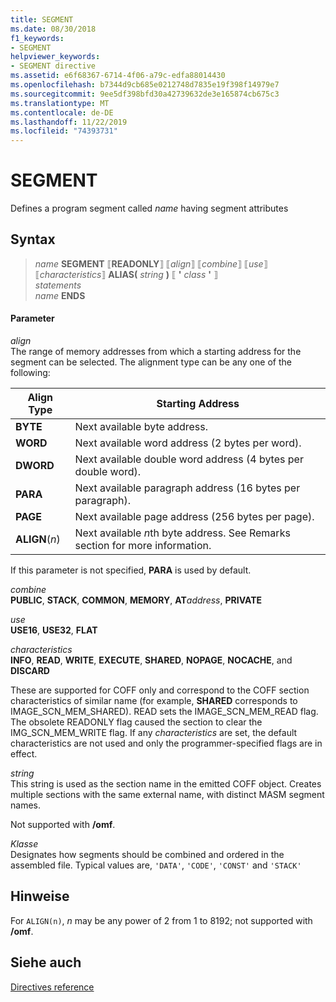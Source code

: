 ```yaml
---
title: SEGMENT
ms.date: 08/30/2018
f1_keywords:
- SEGMENT
helpviewer_keywords:
- SEGMENT directive
ms.assetid: e6f68367-6714-4f06-a79c-edfa88014430
ms.openlocfilehash: b7344d9cb685e0212748d7835e19f398f14979e7
ms.sourcegitcommit: 9ee5df398bfd30a42739632de3e165874cb675c3
ms.translationtype: MT
ms.contentlocale: de-DE
ms.lasthandoff: 11/22/2019
ms.locfileid: "74393731"
---
```

# <a name="segment"></a>SEGMENT

Defines a program segment called *name* having segment attributes

## <a name="syntax"></a>Syntax

> *name* **SEGMENT** ⟦**READONLY**⟧ ⟦*align*⟧ ⟦*combine*⟧ ⟦*use*⟧ ⟦*characteristics*⟧ **ALIAS(** _string_ **)** ⟦ __'__ *class* __'__ ⟧\
> *statements*\
> *name* **ENDS**

#### <a name="parameters"></a>Parameter

*align*<br/>
The range of memory addresses from which a starting address for the segment can be selected. The alignment type can be any one of the following:

|Align Type|Starting Address|
|----------------|----------------------|
|**BYTE**|Next available byte address.|
|**WORD**|Next available word address (2 bytes per word).|
|**DWORD**|Next available double word address (4 bytes per double word).|
|**PARA**|Next available paragraph address (16 bytes per paragraph).|
|**PAGE**|Next available page address (256 bytes per page).|
|**ALIGN**(*n*)|Next available *n*th byte address. See Remarks section for more information.|

If this parameter is not specified, **PARA** is used by default.

*combine*\
**PUBLIC**, **STACK**, **COMMON**, **MEMORY**, **AT**<em>address</em>, **PRIVATE**

*use*\
**USE16**, **USE32**, **FLAT**

*characteristics*\
**INFO**, **READ**, **WRITE**, **EXECUTE**, **SHARED**, **NOPAGE**, **NOCACHE**, and **DISCARD**

These are supported for COFF only and correspond to the COFF section characteristics of similar name (for example, **SHARED** corresponds to IMAGE_SCN_MEM_SHARED). READ sets the IMAGE_SCN_MEM_READ flag. The obsolete READONLY flag caused the section to clear the IMG_SCN_MEM_WRITE flag. If any *characteristics* are set, the default characteristics are not used and only the programmer-specified flags are in effect.

_string_\
This string is used as the section name in the emitted COFF object.  Creates multiple sections with the same external name, with distinct MASM segment names.

Not supported with **/omf**.

*Klasse*\
Designates how segments should be combined and ordered in the assembled file. Typical values are, `'DATA'`, `'CODE'`, `'CONST'` and `'STACK'`

## <a name="remarks"></a>Hinweise

For `ALIGN(n)`, *n* may be any power of 2 from 1 to 8192; not supported with **/omf**.

## <a name="see-also"></a>Siehe auch

[Directives reference](directives-reference.md)
